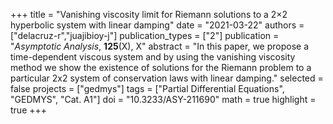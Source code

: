 +++
title = "Vanishing viscosity limit for Riemann solutions to a 2×2 hyperbolic system with linear damping"
date = "2021-03-22"
authors = ["delacruz-r","juajibioy-j"]
publication_types = ["2"]
publication = "*Asymptotic Analysis*, **125**(X), X"
abstract = "In this paper, we propose a time-dependent viscous system and by using the vanishing viscosity method we show the existence of solutions for the Riemann problem to a particular 2x2 system of conservation laws with linear damping."
selected = false
projects = ["gedmys"]
tags = ["Partial Differential Equations", "GEDMYS", "Cat. A1"]
doi = "10.3233/ASY-211690"
math = true
highlight = true
+++
